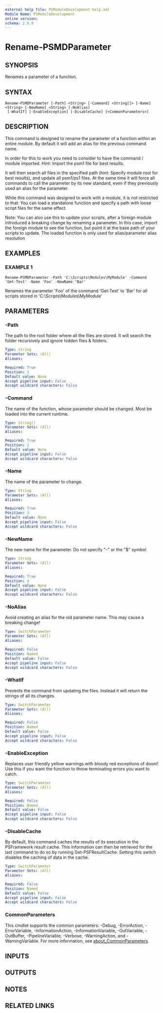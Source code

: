 ```yaml
---
external help file: PSModuleDevelopment-help.xml
Module Name: PSModuleDevelopment
online version:
schema: 2.0.0
---
```


# Rename-PSMDParameter

## SYNOPSIS
Renames a parameter of a function.

## SYNTAX

```
Rename-PSMDParameter [-Path] <String> [-Command] <String[]> [-Name] <String> [-NewName] <String> [-NoAlias]
 [-WhatIf] [-EnableException] [-DisableCache] [<CommonParameters>]
```

## DESCRIPTION
This command is designed to rename the parameter of a function within an entire module.
By default it will add an alias for the previous command name.

In order for this to work you need to consider to have the command / module imported.
Hint: Import the psm1 file for best results.

It will then search all files in the specified path (hint: Specify module root for best results), and update all psm1/ps1 files.
At the same time it will force all commands to call the parameter by its new standard, even if they previously used an alias for the parameter.

While this command was designed to work with a module, it is not restricted to that:
You can load a standalone function and specify a path with loose script files for the same effect.

Note:
You can also use this to update your scripts, after a foreign module introduced a breaking change by renaming a parameter.
In this case, import the foreign module to see the function, but point it at the base path of your scripts to update.
The loaded function is only used for alias/parameter alias resolution

## EXAMPLES

### EXAMPLE 1
```
Rename-PSMDParameter -Path 'C:\Scripts\Modules\MyModule' -Command 'Get-Test' -Name 'Foo' -NewName 'Bar'
```

Renames the parameter 'Foo' of the command 'Get-Test' to 'Bar' for all scripts stored in 'C:\Scripts\Modules\MyModule'

## PARAMETERS

### -Path
The path to the root folder where all the files are stored.
It will search the folder recursively and ignore hidden files & folders.

```yaml
Type: String
Parameter Sets: (All)
Aliases:

Required: True
Position: 1
Default value: None
Accept pipeline input: False
Accept wildcard characters: False
```

### -Command
The name of the function, whose parameter should be changed.
Most be loaded into the current runtime.

```yaml
Type: String[]
Parameter Sets: (All)
Aliases:

Required: True
Position: 2
Default value: None
Accept pipeline input: False
Accept wildcard characters: False
```

### -Name
The name of the parameter to change.

```yaml
Type: String
Parameter Sets: (All)
Aliases:

Required: True
Position: 3
Default value: None
Accept pipeline input: False
Accept wildcard characters: False
```

### -NewName
The new name for the parameter.
Do not specify "-" or the "$" symbol

```yaml
Type: String
Parameter Sets: (All)
Aliases:

Required: True
Position: 4
Default value: None
Accept pipeline input: False
Accept wildcard characters: False
```

### -NoAlias
Avoid creating an alias for the old parameter name.
This may cause a breaking change!

```yaml
Type: SwitchParameter
Parameter Sets: (All)
Aliases:

Required: False
Position: Named
Default value: False
Accept pipeline input: False
Accept wildcard characters: False
```

### -WhatIf
Prevents the command from updating the files.
Instead it will return the strings of all its changes.

```yaml
Type: SwitchParameter
Parameter Sets: (All)
Aliases:

Required: False
Position: Named
Default value: False
Accept pipeline input: False
Accept wildcard characters: False
```

### -EnableException
Replaces user friendly yellow warnings with bloody red exceptions of doom!
Use this if you want the function to throw terminating errors you want to catch.

```yaml
Type: SwitchParameter
Parameter Sets: (All)
Aliases:

Required: False
Position: Named
Default value: False
Accept pipeline input: False
Accept wildcard characters: False
```

### -DisableCache
By default, this command caches the results of its execution in the PSFramework result cache.
This information can then be retrieved for the last command to do so by running Get-PSFResultCache.
Setting this switch disables the caching of data in the cache.

```yaml
Type: SwitchParameter
Parameter Sets: (All)
Aliases:

Required: False
Position: Named
Default value: False
Accept pipeline input: False
Accept wildcard characters: False
```

### CommonParameters
This cmdlet supports the common parameters: -Debug, -ErrorAction, -ErrorVariable, -InformationAction, -InformationVariable, -OutVariable, -OutBuffer, -PipelineVariable, -Verbose, -WarningAction, and -WarningVariable. For more information, see [about_CommonParameters](http://go.microsoft.com/fwlink/?LinkID=113216).

## INPUTS

## OUTPUTS

## NOTES

## RELATED LINKS

